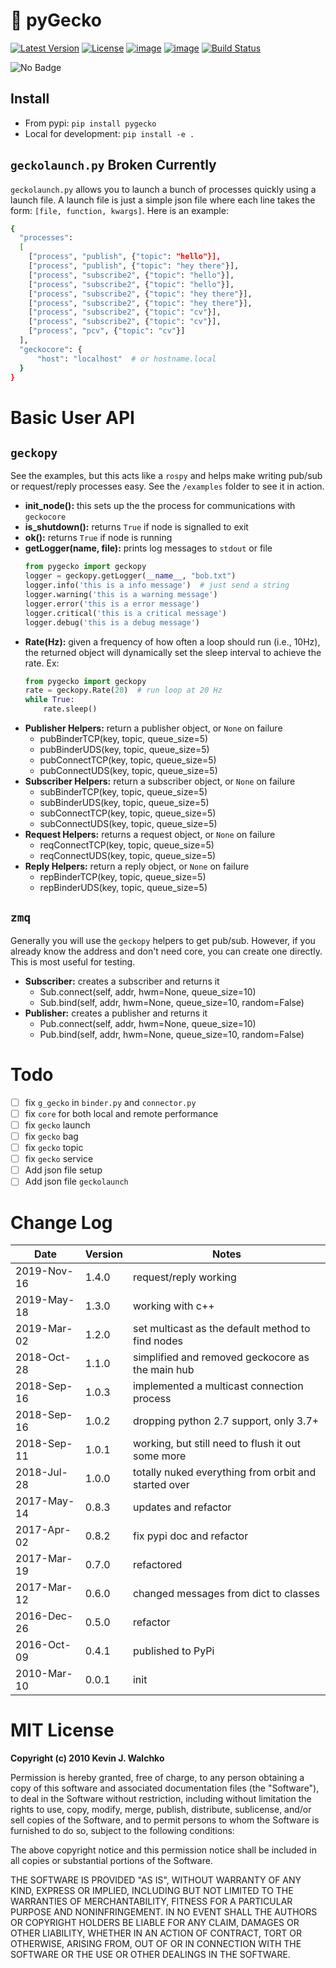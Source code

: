 # :lizard:  pyGecko

[![Latest Version](https://img.shields.io/pypi/v/pygecko.svg)](https://pypi.python.org/pypi/pygecko/)
[![License](https://img.shields.io/pypi/l/pygecko.svg)](https://pypi.python.org/pypi/pygecko/)
[![image](https://img.shields.io/pypi/pyversions/pygecko.svg)](https://pypi.python.org/pypi/pygecko)
[![image](https://img.shields.io/pypi/format/pygecko.svg)](https://pypi.python.org/pypi/pygecko)
[![Build Status](https://travis-ci.org/gecko-robotics/pygecko.svg?branch=master)](https://travis-ci.org/gecko-robotics/pygecko)


![No Badge](https://github.com/gecko-robotics/gecko/workflows/nosetests/badge.svg)


## Install

- From pypi: `pip install pygecko`
- Local for development: `pip install -e .`

## `geckolaunch.py` **Broken Currently**

`geckolaunch.py` allows you to launch a bunch of processes quickly using a launch
file. A launch file is just a simple json file where each line takes the form:
`[file, function, kwargs]`. Here is an example:

```bash
{
  "processes":
  [
    ["process", "publish", {"topic": "hello"}],
    ["process", "publish", {"topic": "hey there"}],
    ["process", "subscribe2", {"topic": "hello"}],
    ["process", "subscribe2", {"topic": "hello"}],
    ["process", "subscribe2", {"topic": "hey there"}],
    ["process", "subscribe2", {"topic": "hey there"}],
    ["process", "subscribe2", {"topic": "cv"}],
    ["process", "subscribe2", {"topic": "cv"}],
    ["process", "pcv", {"topic": "cv"}]
  ],
  "geckocore": {
      "host": "localhost"  # or hostname.local
  }
}
```

# Basic User API

## `geckopy`

See the examples, but this acts like a `rospy` and helps make writing
pub/sub or request/reply processes easy. See the `/examples` folder to
see it in action.

- **init_node():** this sets up the the process for communications with `geckocore`
- **is_shutdown():** returns `True` if node is signalled to exit
- **ok():** returns `True` if node is running
- **getLogger(name, file):** prints log messages to `stdout` or file
    ```python
    from pygecko import geckopy
    logger = geckopy.getLogger(__name__, "bob.txt")
    logger.info('this is a info message')  # just send a string
    logger.warning('this is a warning message')
    logger.error('this is a error message')
    logger.critical('this is a critical message')
    logger.debug('this is a debug message')
    ```
- **Rate(Hz):** given a frequency of how often a loop should run (i.e., 10Hz), the
returned object will dynamically set the sleep interval to achieve the rate. Ex:
    ```python
    from pygecko import geckopy
    rate = geckopy.Rate(20)  # run loop at 20 Hz
    while True:
        rate.sleep()
    ```
- **Publisher Helpers:** return a publisher object, or `None` on failure
    - pubBinderTCP(key, topic, queue_size=5)
    - pubBinderUDS(key, topic, queue_size=5)
    - pubConnectTCP(key, topic, queue_size=5)
    - pubConnectUDS(key, topic, queue_size=5)
- **Subscriber Helpers:** return a subscriber object, or `None` on failure
    - subBinderTCP(key, topic, queue_size=5)
    - subBinderUDS(key, topic, queue_size=5)
    - subConnectTCP(key, topic, queue_size=5)
    - subConnectUDS(key, topic, queue_size=5)
- **Request Helpers:** returns a request object, or `None` on failure
    - reqConnectTCP(key, topic, queue_size=5)
    - reqConnectUDS(key, topic, queue_size=5)
- **Reply Helpers:** return a reply object, or `None` on failure
    - repBinderTCP(key, topic, queue_size=5)
    - repBinderUDS(key, topic, queue_size=5)

## `zmq`

Generally you will use the `geckopy` helpers to get pub/sub. However, if you
already know the address and don't need core, you can create one directly. This
is most useful for testing.

- **Subscriber:** creates a subscriber and returns it
    - Sub.connect(self, addr, hwm=None, queue_size=10)
    - Sub.bind(self, addr, hwm=None, queue_size=10, random=False)
- **Publisher:** creates a publisher and returns it
    - Pub.connect(self, addr, hwm=None, queue_size=10)
    - Pub.bind(self, addr, hwm=None, queue_size=10, random=False)

# Todo

- [ ] fix `g_gecko` in `binder.py` and `connector.py`
- [ ] fix `core` for both local and remote performance
- [ ] fix `gecko` launch
- [ ] fix `gecko` bag
- [ ] fix `gecko` topic
- [ ] fix `gecko` service
- [ ] Add json file setup
- [ ] Add json file `geckolaunch`

# Change Log

Date        |Version| Notes
------------|-------|---------------------------------
2019-Nov-16 | 1.4.0 | request/reply working
2019-May-18 | 1.3.0 | working with c++
2019-Mar-02 | 1.2.0 | set multicast as the default method to find nodes
2018-Oct-28 | 1.1.0 | simplified and removed geckocore as the main hub
2018-Sep-16 | 1.0.3 | implemented a multicast connection process
2018-Sep-16 | 1.0.2 | dropping python 2.7 support, only 3.7+
2018-Sep-11 | 1.0.1 | working, but still need to flush it out some more
2018-Jul-28 | 1.0.0 | totally nuked everything from orbit and started over
2017-May-14 | 0.8.3 | updates and refactor
2017-Apr-02 | 0.8.2 | fix pypi doc and refactor
2017-Mar-19 | 0.7.0 | refactored
2017-Mar-12 | 0.6.0 | changed messages from dict to classes
2016-Dec-26 | 0.5.0 | refactor
2016-Oct-09 | 0.4.1 | published to PyPi
2010-Mar-10 | 0.0.1 | init


# MIT License

**Copyright (c) 2010 Kevin J. Walchko**

Permission is hereby granted, free of charge, to any person obtaining a copy of
this software and associated documentation files (the "Software"), to deal in
the Software without restriction, including without limitation the rights to
use, copy, modify, merge, publish, distribute, sublicense, and/or sell copies
of the Software, and to permit persons to whom the Software is furnished to do
so, subject to the following conditions:

The above copyright notice and this permission notice shall be included in all
copies or substantial portions of the Software.

THE SOFTWARE IS PROVIDED "AS IS", WITHOUT WARRANTY OF ANY KIND, EXPRESS OR
IMPLIED, INCLUDING BUT NOT LIMITED TO THE WARRANTIES OF MERCHANTABILITY, FITNESS
FOR A PARTICULAR PURPOSE AND NONINFRINGEMENT. IN NO EVENT SHALL THE AUTHORS OR
COPYRIGHT HOLDERS BE LIABLE FOR ANY CLAIM, DAMAGES OR OTHER LIABILITY, WHETHER
IN AN ACTION OF CONTRACT, TORT OR OTHERWISE, ARISING FROM, OUT OF OR IN
    CONNECTION WITH THE SOFTWARE OR THE USE OR OTHER DEALINGS IN THE SOFTWARE.
